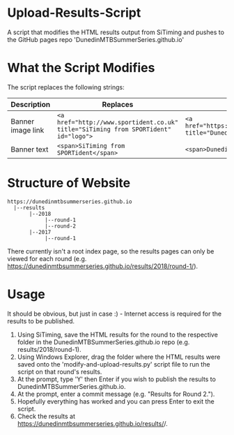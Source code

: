 # Upload-Results-Script
A script that modifies the HTML results output from SiTiming and pushes to the GitHub pages repo 'DunedinMTBSummerSeries.github.io' 

# What the Script Modifies
The script replaces the following strings:

| Description | Replaces | With |
| ----------- | -------- | ---- |
| Banner image link | ```<a href="http://www.sportident.co.uk" title="SiTiming from SPORTident" id="logo">``` | ```<a href="https://www.facebook.com/groups/DunedinMTBSummerSeries/" title="Dunedin MTB Summer Series" id="logo">``` |
| Banner text | ```<span>SiTiming from SPORTident</span>``` | ```<span>Dunedin MTB Summer Series</span>``` |

# Structure of Website
```
https://dunedinmtbsummerseries.github.io
  |--results
       |--2018
            |--round-1
            |--round-2
       |--2017
            |--round-1
```
There currently isn't a root index page, so the results pages can only be viewed for each round (e.g. https://dunedinmtbsummerseries.github.io/results/2018/round-1/).

# Usage
It should be obvious, but just in case :) - Internet access is required for the results to be published.
1. Using SiTiming, save the HTML results for the round to the respective folder in the DunedinMTBSummerSeries.github.io repo (e.g. results/2018/round-1).
2. Using Windows Explorer, drag the folder where the HTML results were saved onto the 'modify-and-upload-results.py' script file to run the script on that round's results.
3. At the prompt, type 'Y' then Enter if you wish to publish the results to DunedinMTBSummerSeries.github.io.
4. At the prompt, enter a commit message (e.g. "Results for Round 2.").
5. Hopefully everything has worked and you can press Enter to exit the script.
6. Check the results at https://dunedinmtbsummerseries.github.io/results/<year>/<round>.

